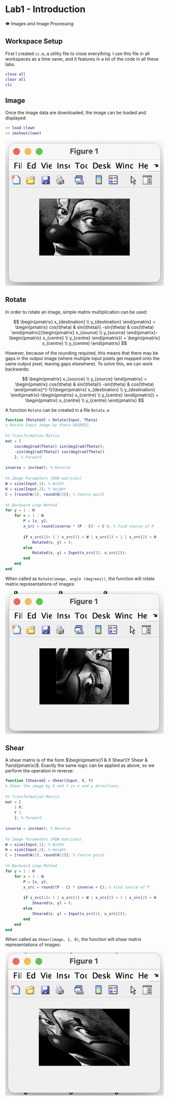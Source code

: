 # Lab1 - Introduction

<aside>
👁️ Images and Image Processing

</aside>

## Workspace Setup

First I created `cc.m`, a utility file to close everything. I use this file in all workspaces as a time saver, and it features in a lot of the code in all these labs.

```matlab
close all
clear all
clc
```

## Image

Once the image data are downloaded, the image can be loaded and displayed:

```matlab
>> load clown
>> imshow(clown)
```

![Untitled](img/Untitled.png)

## Rotate

In order to rotate an image, simple matrix multiplication can be used:

$$
\begin{pmatrix}
x_{destination} \\
y_{destination}
\end{pmatrix} = \begin{pmatrix}
cos(\theta) & sin(\theta)\\
-sin(\theta) & cos(\theta)
\end{pmatrix}(\begin{pmatrix}
x_{source} \\
y_{source}
\end{pmatrix}-\begin{pmatrix}
x_{centre} \\
y_{centre}
\end{pmatrix}) + \begin{pmatrix}
x_{centre} \\
y_{centre}
\end{pmatrix}
$$

However, because of the rounding required, this means that there may be gaps in the output image (where multiple input pixels get mapped onto the same output pixel, leaving gaps elsewhere). To solve this, we can work backwards:

$$
\begin{pmatrix}
x_{source} \\
y_{source}
\end{pmatrix} = \begin{pmatrix}
cos(\theta) & sin(\theta)\\
-sin(\theta) & cos(\theta)
\end{pmatrix}^{-1}(\begin{pmatrix}
x_{destination} \\
y_{destination}
\end{pmatrix}-\begin{pmatrix}
x_{centre} \\
y_{centre}
\end{pmatrix}) + \begin{pmatrix}
x_{centre} \\
y_{centre}
\end{pmatrix}
$$

A function `Rotate` can be created in a file `Rotate.m`

```matlab
function [Rotated] = Rotate(Input, Theta)
% Rotate Input image by theta DEGREES.

%% Transformation Matrix
mat = [
    cos(deg2rad(Theta)) sin(deg2rad(Theta));
    -sin(deg2rad(Theta)) cos(deg2rad(Theta))
    ]; % Forward

inverse = inv(mat); % Reverse

%% Image Parameters (ROW matrices)
W = size(Input,1); % Width
H = size(Input,2); % Height
C = [round(W/2), round(H/2)]; % Centre point

%% Backward Loop Method
for y = 1 : H
    for x = 1 : W
        P = [x, y];
        x_src = round(inverse * (P - C)' + C'); % Find source of P

        if x_src(1)< 1 | x_src(1) > W | x_src(2) < 1 | x_src(2) > H
            Rotated(x, y) = 0;
        else
            Rotated(x, y) = Input(x_src(1), x_src(2));
        end
    end
end
```

When called as `Rotate(image, angle (degrees))`, the function will rotate matrix representations of images:

![Untitled](img/Untitled%201.png)

## Shear

A shear matrix is of the form $\begin{pmatrix}1 & X Shear\\Y Shear & 1\end{pmatrix}$. Exactly the same logic can be applied as above, so we perform the operation in reverse:

```matlab
function [Sheared] = Shear(Input, X, Y)
% Shear the image by X and Y in x and y directions.

%% Transformation Matrix
mat = [
    1 X;
    Y 1
    ]; % Forward

inverse = inv(mat); % Reverse

%% Image Parameters (ROW matrices)
W = size(Input,1); % Width
H = size(Input,2); % Height
C = [round(W/2), round(H/2)]; % Centre point

%% Backward Loop Method
for y = 1 : H
    for x = 1 : W
        P = [x, y];
        x_src = round((P - C) * inverse + C); % Find source of P

        if x_src(1)< 1 | x_src(1) > W | x_src(2) < 1 | x_src(2) > H
            Sheared(x, y) = 0;
        else
            Sheared(x, y) = Input(x_src(1), x_src(2));
        end
    end
end
```

When called as `Shear(image, 1, 0)`, the function will shear matrix representations of images:

![Untitled](img/Untitled%202.png)